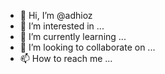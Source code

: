 - 👋 Hi, I’m @adhioz
- 👀 I’m interested in ...
- 🌱 I’m currently learning ...
- 💞️ I’m looking to collaborate on ...
- 📫 How to reach me ...

<!---
adhioz/adhioz is a ✨ special ✨ repository because its `README.md` (this file) appears on your GitHub profile.
You can click the Preview link to take a look at your changes.
--->
